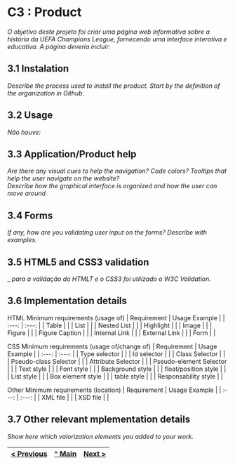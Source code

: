 
# C3 : Product

_O objetivo deste projeto foi criar uma página web informativa sobre a história da UEFA Champions League, fornecendo uma interface interativa e educativa. A página deveria incluir:_

## 3.1 Instalation

_Describe the process used to install the product. Start by the definition of the organization in Github._

## 3.2 Usage

_Não houve:_

## 3.3 Application/Product help

_Are there any visual cues to help the navigation? Code colors? Tooltips that help the user navigate on the website?_  
_Describe how the graphical interface is organized and how the user can move around._

## 3.4 Forms

_If any, how are you validating user input on the forms?_
_Describe with examples._

## 3.5 HTML5 and CSS3 validation

_
_para a validação do HTMLT e o CSS3 foi utilizado o W3C Validation._

## 3.6 Implementation details

HTML Minimum requirements (usage of)
| Requirement | Usage Example |
| :---: | :---: |
| Table |       |
| List |       |
| Nested List |       |
| Highlight |       |
| Image |     |
| Figure |       |
| Figure Caption      |       |
| Internal Link |       |
| External Link |       |
| Form |       |

CSS Minimum requirements (usage of/change of)
| Requirement | Usage Example |
| :---: | :---: |
| Type selector |       |
| Id selector |       |
| Class Selector |       |
| Pseudo-class Selector |       |
| Attribute Selector |       |
| Pseudo-element Selector |       |
| Text style |       |
| Font style |       |
| Background style |       |
| float/position style |       |
| List style |       |
| Box element style |       |
| table style |       |
| Responsability style |       |

Other Minimum requirements (location)
| Requirement | Usage Example |
| :---: | :---: |
| XML file |       |
| XSD file |       |

## 3.7 Other relevant mplementation details

_Show here which valorization elements you added to your work._

[< Previous](c2.md) | [^ Main](../../../) | [Next >](c4.md)
:--- | :---: | ---:
